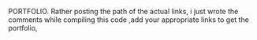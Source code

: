PORTFOLIO. Rather posting the path of the actual links, i just wrote the comments while compiling this code ,add your appropriate links to get the portfolio,
